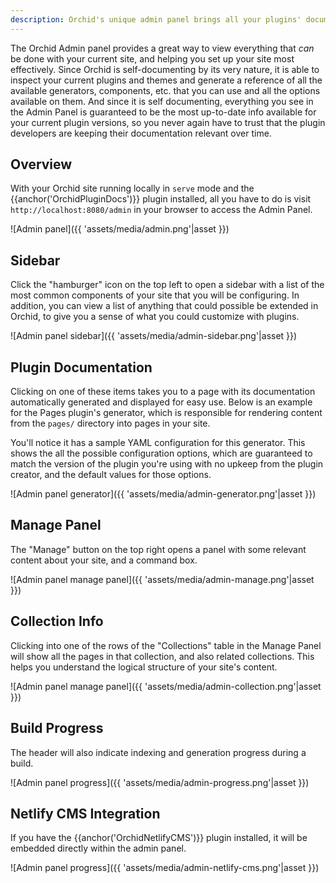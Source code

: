 ```yaml
---
description: Orchid's unique admin panel brings all your plugins' documentation to you, always up-to-date
---
```


The Orchid Admin panel provides a great way to view everything that _can_ be done with your current site, and helping 
you set up your site most effectively. Since Orchid is self-documenting by its very nature, it is able to inspect your 
current plugins and themes and generate a reference of all the available generators, components, etc. that you can use 
and all the options available on them. And since it is self documenting, everything you see in the Admin Panel is 
guaranteed to be the most up-to-date info available for your current plugin versions, so you never again have to trust 
that the plugin developers are keeping their documentation relevant over time.

## Overview

With your Orchid site running locally in `serve` mode and the {{anchor('OrchidPluginDocs')}} plugin installed, all you 
have to do is visit `http://localhost:8080/admin` in your browser to access the Admin Panel. 

![Admin panel]({{ 'assets/media/admin.png'|asset }})

## Sidebar

Click the "hamburger" icon on the top left to open a sidebar with a list of the most common components of your site that 
you will be configuring. In addition, you can view a list of anything that could possible be extended in Orchid, to give
you a sense of what you could customize with plugins. 

![Admin panel sidebar]({{ 'assets/media/admin-sidebar.png'|asset }})

## Plugin Documentation

Clicking on one of these items takes you to a page with its documentation automatically generated and displayed for easy
use. Below is an example for the Pages plugin's generator, which is responsible for rendering content from the `pages/`
directory into pages in your site.

You'll notice it has a sample YAML configuration for this generator. This shows the all the possible configuration 
options, which are guaranteed to match the version of the plugin you're using with no upkeep from the plugin creator, 
and the default values for those options. 

![Admin panel generator]({{ 'assets/media/admin-generator.png'|asset }}) 

## Manage Panel

The "Manage" button on the top right opens a panel with some relevant content about your site, and a command box. 

![Admin panel manage panel]({{ 'assets/media/admin-manage.png'|asset }})

## Collection Info

Clicking into one of the rows of the "Collections" table in the Manage Panel will show all the pages in that collection, 
and also related collections. This helps you understand the logical structure of your site's content.

![Admin panel manage panel]({{ 'assets/media/admin-collection.png'|asset }})

## Build Progress

The header will also indicate indexing and generation progress during a build.

![Admin panel progress]({{ 'assets/media/admin-progress.png'|asset }})

## Netlify CMS Integration

If you have the {{anchor('OrchidNetlifyCMS')}} plugin installed, it will be embedded directly within the admin panel.

![Admin panel progress]({{ 'assets/media/admin-netlify-cms.png'|asset }})
